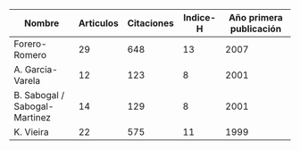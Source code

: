 | Nombre | Articulos | Citaciones | Indice-H | Año primera publicación |
| ------ | --------- | ---------| ----------| ------------------ |
| Forero-Romero | 29 | 648 | 13 | 2007 |
| A. Garcia-Varela | 12 | 123 | 8 | 2001 | 
| B. Sabogal / Sabogal-Martinez | 14 | 129 | 8 | 2001 |
| K. Vieira | 22 | 575 | 11 | 1999 | 
